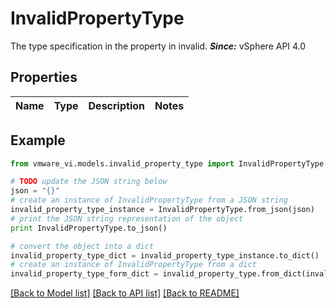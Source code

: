 # InvalidPropertyType

The type specification in the property in invalid.  ***Since:*** vSphere API 4.0 

## Properties
Name | Type | Description | Notes
------------ | ------------- | ------------- | -------------

## Example

```python
from vmware_vi.models.invalid_property_type import InvalidPropertyType

# TODO update the JSON string below
json = "{}"
# create an instance of InvalidPropertyType from a JSON string
invalid_property_type_instance = InvalidPropertyType.from_json(json)
# print the JSON string representation of the object
print InvalidPropertyType.to_json()

# convert the object into a dict
invalid_property_type_dict = invalid_property_type_instance.to_dict()
# create an instance of InvalidPropertyType from a dict
invalid_property_type_form_dict = invalid_property_type.from_dict(invalid_property_type_dict)
```
[[Back to Model list]](../README.md#documentation-for-models) [[Back to API list]](../README.md#documentation-for-api-endpoints) [[Back to README]](../README.md)



